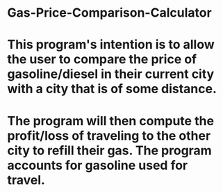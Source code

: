 # Gas-Price-Comparison-Calculator

# This program's intention is to allow the user to compare the price of gasoline/diesel in their current city with a city that is of some distance.
# The program will then compute the profit/loss of traveling to the other city to refill their gas. The program accounts for gasoline used for travel.
